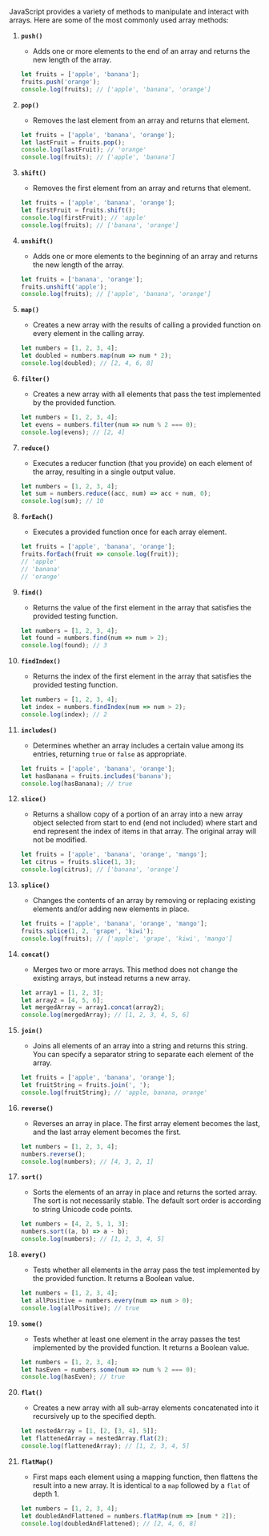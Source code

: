 JavaScript provides a variety of methods to manipulate and interact with arrays. Here are some of the most commonly used array methods:

1. **`push()`**
   - Adds one or more elements to the end of an array and returns the new length of the array.
   ```javascript
   let fruits = ['apple', 'banana'];
   fruits.push('orange');
   console.log(fruits); // ['apple', 'banana', 'orange']
   ```

2. **`pop()`**
   - Removes the last element from an array and returns that element.
   ```javascript
   let fruits = ['apple', 'banana', 'orange'];
   let lastFruit = fruits.pop();
   console.log(lastFruit); // 'orange'
   console.log(fruits); // ['apple', 'banana']
   ```

3. **`shift()`**
   - Removes the first element from an array and returns that element.
   ```javascript
   let fruits = ['apple', 'banana', 'orange'];
   let firstFruit = fruits.shift();
   console.log(firstFruit); // 'apple'
   console.log(fruits); // ['banana', 'orange']
   ```

4. **`unshift()`**
   - Adds one or more elements to the beginning of an array and returns the new length of the array.
   ```javascript
   let fruits = ['banana', 'orange'];
   fruits.unshift('apple');
   console.log(fruits); // ['apple', 'banana', 'orange']
   ```

5. **`map()`**
   - Creates a new array with the results of calling a provided function on every element in the calling array.
   ```javascript
   let numbers = [1, 2, 3, 4];
   let doubled = numbers.map(num => num * 2);
   console.log(doubled); // [2, 4, 6, 8]
   ```

6. **`filter()`**
   - Creates a new array with all elements that pass the test implemented by the provided function.
   ```javascript
   let numbers = [1, 2, 3, 4];
   let evens = numbers.filter(num => num % 2 === 0);
   console.log(evens); // [2, 4]
   ```

7. **`reduce()`**
   - Executes a reducer function (that you provide) on each element of the array, resulting in a single output value.
   ```javascript
   let numbers = [1, 2, 3, 4];
   let sum = numbers.reduce((acc, num) => acc + num, 0);
   console.log(sum); // 10
   ```

8. **`forEach()`**
   - Executes a provided function once for each array element.
   ```javascript
   let fruits = ['apple', 'banana', 'orange'];
   fruits.forEach(fruit => console.log(fruit));
   // 'apple'
   // 'banana'
   // 'orange'
   ```

9. **`find()`**
   - Returns the value of the first element in the array that satisfies the provided testing function.
   ```javascript
   let numbers = [1, 2, 3, 4];
   let found = numbers.find(num => num > 2);
   console.log(found); // 3
   ```

10. **`findIndex()`**
    - Returns the index of the first element in the array that satisfies the provided testing function.
    ```javascript
    let numbers = [1, 2, 3, 4];
    let index = numbers.findIndex(num => num > 2);
    console.log(index); // 2
    ```

11. **`includes()`**
    - Determines whether an array includes a certain value among its entries, returning `true` or `false` as appropriate.
    ```javascript
    let fruits = ['apple', 'banana', 'orange'];
    let hasBanana = fruits.includes('banana');
    console.log(hasBanana); // true
    ```

12. **`slice()`**
    - Returns a shallow copy of a portion of an array into a new array object selected from start to end (end not included) where start and end represent the index of items in that array. The original array will not be modified.
    ```javascript
    let fruits = ['apple', 'banana', 'orange', 'mango'];
    let citrus = fruits.slice(1, 3);
    console.log(citrus); // ['banana', 'orange']
    ```

13. **`splice()`**
    - Changes the contents of an array by removing or replacing existing elements and/or adding new elements in place.
    ```javascript
    let fruits = ['apple', 'banana', 'orange', 'mango'];
    fruits.splice(1, 2, 'grape', 'kiwi');
    console.log(fruits); // ['apple', 'grape', 'kiwi', 'mango']
    ```

14. **`concat()`**
    - Merges two or more arrays. This method does not change the existing arrays, but instead returns a new array.
    ```javascript
    let array1 = [1, 2, 3];
    let array2 = [4, 5, 6];
    let mergedArray = array1.concat(array2);
    console.log(mergedArray); // [1, 2, 3, 4, 5, 6]
    ```

15. **`join()`**
    - Joins all elements of an array into a string and returns this string. You can specify a separator string to separate each element of the array.
    ```javascript
    let fruits = ['apple', 'banana', 'orange'];
    let fruitString = fruits.join(', ');
    console.log(fruitString); // 'apple, banana, orange'
    ```

16. **`reverse()`**
    - Reverses an array in place. The first array element becomes the last, and the last array element becomes the first.
    ```javascript
    let numbers = [1, 2, 3, 4];
    numbers.reverse();
    console.log(numbers); // [4, 3, 2, 1]
    ```

17. **`sort()`**
    - Sorts the elements of an array in place and returns the sorted array. The sort is not necessarily stable. The default sort order is according to string Unicode code points.
    ```javascript
    let numbers = [4, 2, 5, 1, 3];
    numbers.sort((a, b) => a - b);
    console.log(numbers); // [1, 2, 3, 4, 5]
    ```

18. **`every()`**
    - Tests whether all elements in the array pass the test implemented by the provided function. It returns a Boolean value.
    ```javascript
    let numbers = [1, 2, 3, 4];
    let allPositive = numbers.every(num => num > 0);
    console.log(allPositive); // true
    ```

19. **`some()`**
    - Tests whether at least one element in the array passes the test implemented by the provided function. It returns a Boolean value.
    ```javascript
    let numbers = [1, 2, 3, 4];
    let hasEven = numbers.some(num => num % 2 === 0);
    console.log(hasEven); // true
    ```

20. **`flat()`**
    - Creates a new array with all sub-array elements concatenated into it recursively up to the specified depth.
    ```javascript
    let nestedArray = [1, [2, [3, 4], 5]];
    let flattenedArray = nestedArray.flat(2);
    console.log(flattenedArray); // [1, 2, 3, 4, 5]
    ```

21. **`flatMap()`**
    - First maps each element using a mapping function, then flattens the result into a new array. It is identical to a `map` followed by a `flat` of depth 1.
    ```javascript
    let numbers = [1, 2, 3, 4];
    let doubledAndFlattened = numbers.flatMap(num => [num * 2]);
    console.log(doubledAndFlattened); // [2, 4, 6, 8]
    ```